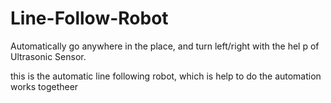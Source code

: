 # Line-Follow-Robot
Automatically go anywhere in the place, and turn left/right with the hel p of Ultrasonic Sensor.

this is the automatic line following robot, which is help to do the automation works togetheer
